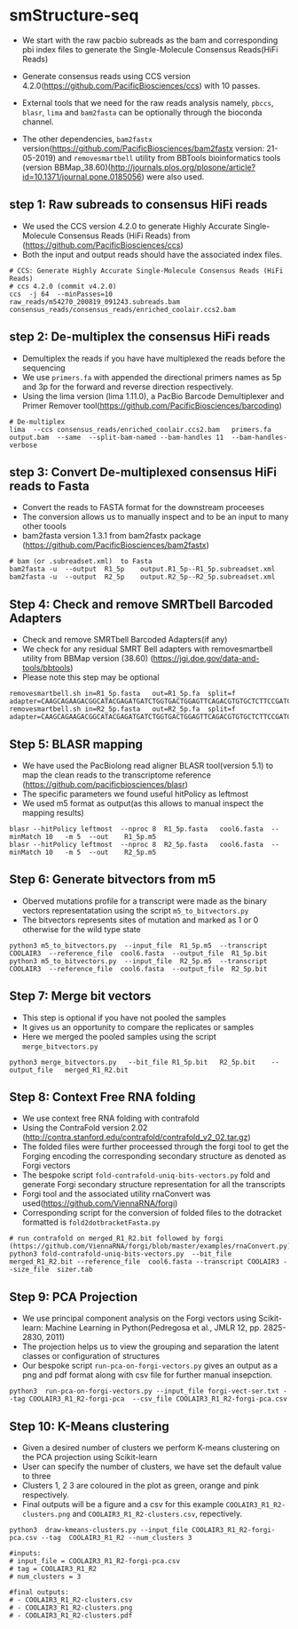 # smStructure-seq

- We start with the raw pacbio subreads as the bam and corresponding pbi index files to generate the Single-Molecule Consensus Reads(HiFi Reads)  

- Generate consensus reads using CCS version 4.2.0(https://github.com/PacificBiosciences/ccs) with 10 passes.

- External tools that we need for the raw reads analysis namely, `pbccs`, `blasr`, `lima` and `bam2fasta` can be optionally through the bioconda channel.

- The other dependencies, `bam2fastx` version(https://github.com/PacificBiosciences/bam2fastx version: 21-05-2019) and `removesmartbell` utility from BBTools bioinformatics tools (version BBMap_38.60)(http://journals.plos.org/plosone/article?id=10.1371/journal.pone.0185056) were also used.

step 1: Raw subreads to consensus HiFi reads
--------------------------------------------

- We used the CCS version 4.2.0 to generate Highly Accurate Single-Molecule Consensus Reads (HiFi Reads) from (https://github.com/PacificBiosciences/ccs)
- Both the input and output reads should have the associated index files.

```
# CCS: Generate Highly Accurate Single-Molecule Consensus Reads (HiFi Reads) 
# ccs 4.2.0 (commit v4.2.0)
ccs  -j 64  --minPasses=10  raw_reads/m54270_200819_091243.subreads.bam  consensus_reads/consensus_reads/enriched_coolair.ccs2.bam 
```

step 2: De-multiplex the consensus HiFi reads
--------------------------------------------

- Demultiplex the reads if you have have multiplexed the reads before the sequencing
- We use `primers.fa` with appended the directional primers names as 5p and 3p for the forward and reverse direction respectively.
- Using the lima version (lima 1.11.0),  a PacBio Barcode Demultiplexer and Primer Remover tool(https://github.com/PacificBiosciences/barcoding) 

```
# De-multiplex 
lima  --ccs consensus_reads/enriched_coolair.ccs2.bam   primers.fa   output.bam  --same  --split-bam-named --bam-handles 11  --bam-handles-verbose
```

step 3: Convert De-multiplexed consensus HiFi reads to Fasta 
------------------------------------------------------------

- Convert the reads to FASTA format for the downstream proceeses
- The conversion allows us to manually inspect and to be an input to many other toools
- bam2fasta version 1.3.1 from bam2fastx package (https://github.com/PacificBiosciences/bam2fastx)

```
# bam (or .subreadset.xml)  to Fasta
bam2fasta -u  --output  R1_5p    output.R1_5p--R1_5p.subreadset.xml
bam2fasta -u  --output  R2_5p    output.R2_5p--R2_5p.subreadset.xml
```

Step 4: Check and remove SMRTbell Barcoded Adapters
---------------------------------------------------

- Check and remove SMRTbell Barcoded Adapters(if any)
- We check for any residual SMRT Bell adapters with removesmartbell utility from BBMap version (38.60) (https://jgi.doe.gov/data-and-tools/bbtools)
- Please note this step may be optional

```
removesmartbell.sh in=R1_5p.fasta   out=R1_5p.fa  split=f adapter=CAAGCAGAAGACGGCATACGAGATGATCTGGTGACTGGAGTTCAGACGTGTGCTCTTCCGATC,GATCGGAAGAGCACACGTCTGAACTCCAGTCACCAGATCATCTCGTATGCCGTCTTCTGCTTG
removesmartbell.sh in=R2_5p.fasta   out=R2_5p.fa  split=f adapter=CAAGCAGAAGACGGCATACGAGATGATCTGGTGACTGGAGTTCAGACGTGTGCTCTTCCGATC,GATCGGAAGAGCACACGTCTGAACTCCAGTCACCAGATCATCTCGTATGCCGTCTTCTGCTTG
```

Step 5: BLASR mapping 
---------------------

- We have used the PacBiolong read aligner BLASR tool(version 5.1) to map the clean reads to the transcriptome reference (https://github.com/pacificbiosciences/blasr)
- The specific parameters we found useful hitPolicy as leftmost
- We used m5 format as output(as this allows to manual inspect the mapping results)

```
blasr --hitPolicy leftmost  --nproc 8  R1_5p.fasta   cool6.fasta  --minMatch 10   -m 5  --out    R1_5p.m5 
blasr --hitPolicy leftmost  --nproc 8  R2_5p.fasta   cool6.fasta  --minMatch 10   -m 5  --out    R2_5p.m5 
```

Step 6: Generate bitvectors from m5
-----------------------------------

- Oberved mutations profile for a transcript were made as the binary vectors representatation using the script `m5_to_bitvectors.py`
- The bitvectors represents sites of mutation and marked as 1 or 0 otherwise for the wild type state


```
python3 m5_to_bitvectors.py  --input_file  R1_5p.m5  --transcript COOLAIR3  --reference_file  cool6.fasta  --output_file  R1_5p.bit
python3 m5_to_bitvectors.py  --input_file  R2_5p.m5  --transcript COOLAIR3  --reference_file  cool6.fasta  --output_file  R2_5p.bit
```


Step 7: Merge bit vectors 
-------------------------

- This step is optional if you have not pooled the samples
- It gives us an opportunity to compare the replicates or samples
- Here we merged the pooled samples using the script `merge_bitvectors.py` 

```
python3 merge_bitvectors.py   --bit_file R1_5p.bit   R2_5p.bit    --output_file   merged_R1_R2.bit

```

Step 8: Context Free RNA folding
--------------------------------

- We use context free RNA folding with contrafold
- Using the ContraFold version 2.02 (http://contra.stanford.edu/contrafold/contrafold_v2_02.tar.gz)
- The folded files were further proceessed through the forgi tool to get the Forging encoding the corresponding secondary structure as denoted as Forgi vectors
- The bespoke script `fold-contrafold-uniq-bits-vectors.py` fold and generate Forgi secondary structure representation for all the transcripts
- Forgi tool and the associated utility rnaConvert was used(https://github.com/ViennaRNA/forgi)
- Corresponding script for the conversion of folded files to the dotracket formatted is `fold2dotbracketFasta.py` 

```
# run contrafold on merged_R1_R2.bit followed by forgi (https://github.com/ViennaRNA/forgi/blob/master/examples/rnaConvert.py)
python3 fold-contrafold-uniq-bits-vectors.py  --bit_file merged_R1_R2.bit --reference_file  cool6.fasta --transcript COOLAIR3 --size_file  sizer.tab
```

Step 9: PCA Projection
----------------------

- We use principal component analysis on the Forgi vectors using Scikit-learn: Machine Learning in Python(Pedregosa et al., JMLR 12, pp. 2825-2830, 2011)
- The projection helps us to view the grouping and separation the latent classes or configuration of structures
- Our bespoke script `run-pca-on-forgi-vectors.py` gives an output as a png and pdf format along with csv file for further manual insepction. 
 

```
python3  run-pca-on-forgi-vectors.py --input_file forgi-vect-ser.txt --tag COOLAIR3_R1_R2-forgi-pca  --csv_file COOLAIR3_R1_R2-forgi-pca.csv
```

Step 10: K-Means clustering
---------------------------

- Given a desired number of clusters we perform K-means clustering on the PCA projection using Scikit-learn
- User can specify the number of clusters,  we have set the default value to three 
- Clusters 1, 2 3 are coloured in the plot as green, orange and pink respectively.
- Final outputs will be a figure and a csv for this example `COOLAIR3_R1_R2-clusters.png`  and `COOLAIR3_R1_R2-clusters.csv`, repectively.


```
python3  draw-kmeans-clusters.py --input_file COOLAIR3_R1_R2-forgi-pca.csv --tag  COOLAIR3_R1_R2 --num_clusters 3

#inputs:
# input_file = COOLAIR3_R1_R2-forgi-pca.csv
# tag = COOLAIR3_R1_R2
# num_clusters = 3

#final outputs:
# - COOLAIR3_R1_R2-clusters.csv
# - COOLAIR3_R1_R2-clusters.png
# - COOLAIR3_R1_R2-clusters.pdf
```




